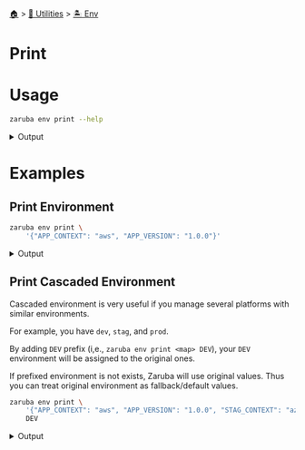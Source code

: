 <!--startTocHeader-->
[🏠](../../README.md) > [🔧 Utilities](../README.md) > [🏝️ Env](README.md)
# Print
<!--endTocHeader-->

# Usage

<!--startCode-->
```bash
zaruba env print --help
```
 
<details>
<summary>Output</summary>
 
```````
Print environment

Usage:
  zaruba env print <envMap> [prefix] [flags]

Flags:
  -h, --help   help for print
```````
</details>
<!--endCode-->

# Examples

## Print Environment

<!--startCode-->
```bash
zaruba env print \
    '{"APP_CONTEXT": "aws", "APP_VERSION": "1.0.0"}'
```
 
<details>
<summary>Output</summary>
 
```````
APP_CONTEXT="aws"
APP_VERSION="1.0.0"
```````
</details>
<!--endCode-->

## Print Cascaded Environment

Cascaded environment is very useful if you manage several platforms with similar environments.

For example, you have `dev`, `stag`, and `prod`.

By adding `DEV` prefix (i,e., `zaruba env print <map> DEV`), your `DEV` environment will be assigned to the original ones.

If prefixed environment is not exists, Zaruba will use original values. Thus you can treat original environment as fallback/default values.


<!--startCode-->
```bash
zaruba env print \
    '{"APP_CONTEXT": "aws", "APP_VERSION": "1.0.0", "STAG_CONTEXT": "azure", "STAG_APP_VERSION": "1.1.0", "DEV_APP_CONTEXT": "gcp", "DEV_APP_VERSION": "1.1.1"}' \
    DEV
```
 
<details>
<summary>Output</summary>
 
```````
APP_CONTEXT="aws"
APP_VERSION="1.0.0"
DEV_APP_CONTEXT="gcp"
DEV_APP_VERSION="1.1.1"
STAG_APP_VERSION="1.1.0"
STAG_CONTEXT="azure"
```````
</details>
<!--endCode-->


<!--startTocSubTopic-->
<!--endTocSubTopic-->